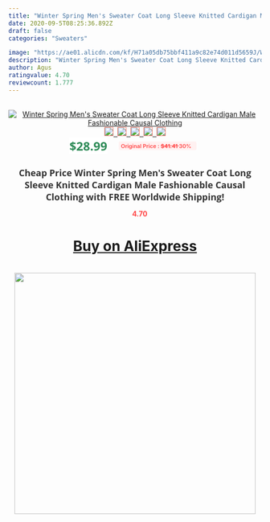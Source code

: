 ```yaml
---
title: "Winter Spring Men's Sweater Coat Long Sleeve Knitted Cardigan Male Fashionable Causal Clothing"
date: 2020-09-5T08:25:36.892Z
draft: false
categories: "Sweaters"

image: "https://ae01.alicdn.com/kf/H71a05db75bbf411a9c82e74d011d5659J/Winter-Spring-Men-s-Sweater-Coat-Long-Sleeve-Knitted-Cardigan-Male-Fashionable-Causal-Clothing.jpg"
description: "Winter Spring Men's Sweater Coat Long Sleeve Knitted Cardigan Male Fashionable Causal Clothing"
author: Agus
ratingvalue: 4.70
reviewcount: 1.777
---
```

<br>
<div style="text-align: center;">
<a href="https://s.click.aliexpress.com/e/_9ga32l" target="_blank" rel="nofollow noopener noreferrer"><img alt="Winter Spring Men's Sweater Coat Long Sleeve Knitted Cardigan Male Fashionable Causal Clothing" class="magnifier-image" src="https://ae01.alicdn.com/kf/H71a05db75bbf411a9c82e74d011d5659J/Winter-Spring-Men-s-Sweater-Coat-Long-Sleeve-Knitted-Cardigan-Male-Fashionable-Causal-Clothing.jpg_640x640.jpg">
<br>
<img style="border:1px solid salmon" src="https://ae01.alicdn.com/kf/H71a05db75bbf411a9c82e74d011d5659J/Winter-Spring-Men-s-Sweater-Coat-Long-Sleeve-Knitted-Cardigan-Male-Fashionable-Causal-Clothing.jpg_120x120.jpg">&nbsp;&nbsp;<img style="border:1px solid salmon" src="https://ae01.alicdn.com/kf/H3422c5d9693147dca9907cf86a73fdb5C/Winter-Spring-Men-s-Sweater-Coat-Long-Sleeve-Knitted-Cardigan-Male-Fashionable-Causal-Clothing.jpg_120x120.jpg">&nbsp;&nbsp;<img style="border:1px solid salmon" src="https://ae01.alicdn.com/kf/H0506be0990e8461087566901d1c7bfa4E/Winter-Spring-Men-s-Sweater-Coat-Long-Sleeve-Knitted-Cardigan-Male-Fashionable-Causal-Clothing.jpg_120x120.jpg">&nbsp;&nbsp;<img style="border:1px solid salmon" src="https://ae01.alicdn.com/kf/Haf5107bdc32e4717b1dfebb39b3d3d12i/Winter-Spring-Men-s-Sweater-Coat-Long-Sleeve-Knitted-Cardigan-Male-Fashionable-Causal-Clothing.jpg_120x120.jpg">&nbsp;&nbsp;<img style="border:1px solid salmon" src="https://ae01.alicdn.com/kf/Hf3920fbb6f0e4d19b9f8330fd17c527aT/Winter-Spring-Men-s-Sweater-Coat-Long-Sleeve-Knitted-Cardigan-Male-Fashionable-Causal-Clothing.jpg_120x120.jpg"></a></div><br0>
<div style="text-align: center;"><span style="background-color: white; border: 0px; box-sizing: border-box; color: seagreen; display: inline-block; font-family: &quot;open sans&quot; , &quot;arial&quot; , &quot;helvetica&quot; , sans-serif , &quot;heiti&quot;; font-size: 24px; font-stretch: inherit; font-weight: 700; line-height: inherit; margin: 0px 10px 0px 0px; padding: 0px; vertical-align: middle;">$28.99 </span>
<span style="background: rgb(255 , 241 , 241); border-radius: 3px; border: 0px; box-sizing: border-box; color: #ff4747; display: inline-block; font-family: inherit; font-size: 12px; font-stretch: inherit; font-style: inherit; font-variant: inherit; font-weight: 600; line-height: inherit; margin: 0px; padding: 2px 5px; transform: scale(0.9); vertical-align: middle;">Original Price : <b style="text-decoration: line-through;">$41.41 </b> 30%&nbsp;&nbsp;</span></div>
<h1 style="color: #333333; display: inline-block; font-family: &quot;open sans&quot; , &quot;arial&quot; , &quot;helvetica&quot; , sans-serif , &quot;heiti&quot;; font-size: 18px; font-stretch: inherit; font-weight: 700; text-align: center;">Cheap Price Winter Spring Men's Sweater Coat Long Sleeve Knitted Cardigan Male Fashionable Causal Clothing with FREE Worldwide Shipping!</h1>
<div style="color: #ff4747; text-align: center;">
<img src="https://4.bp.blogspot.com/-M0ZcTcb-5uY/XleCXlxnR4I/AAAAAAAAAEc/OrjgMkXV1oMQFaCRZj5HQwOCBcu3w1FegCPcBGAYYCw/s1600/star.png" style="height: 15px;">&nbsp;<b>4.70</b></div>
<div class="button_cont" align="center"><a class="buynow_a" href="https://s.click.aliexpress.com/e/_9ga32l" target="_blank" rel="nofollow noopener noreferrer"><H1>Buy on AliExpress</H1></a></div><br>
<div class="separator" style="clear: both; text-align: center;">
<img src="https://lh3.googleusercontent.com/-pTy5HemUv9M/XlePHvY0dAI/AAAAAAAAAE4/0nX5iRUoIWY8eMW9Dpxeirr157OZliDIgCLcBGAsYHQ/s1600/badge.gif" width="480">
</div>
